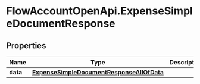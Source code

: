 # FlowAccountOpenApi.ExpenseSimpleDocumentResponse

## Properties

Name | Type | Description | Notes
------------ | ------------- | ------------- | -------------
**data** | [**ExpenseSimpleDocumentResponseAllOfData**](ExpenseSimpleDocumentResponseAllOfData.md) |  | [optional] 


